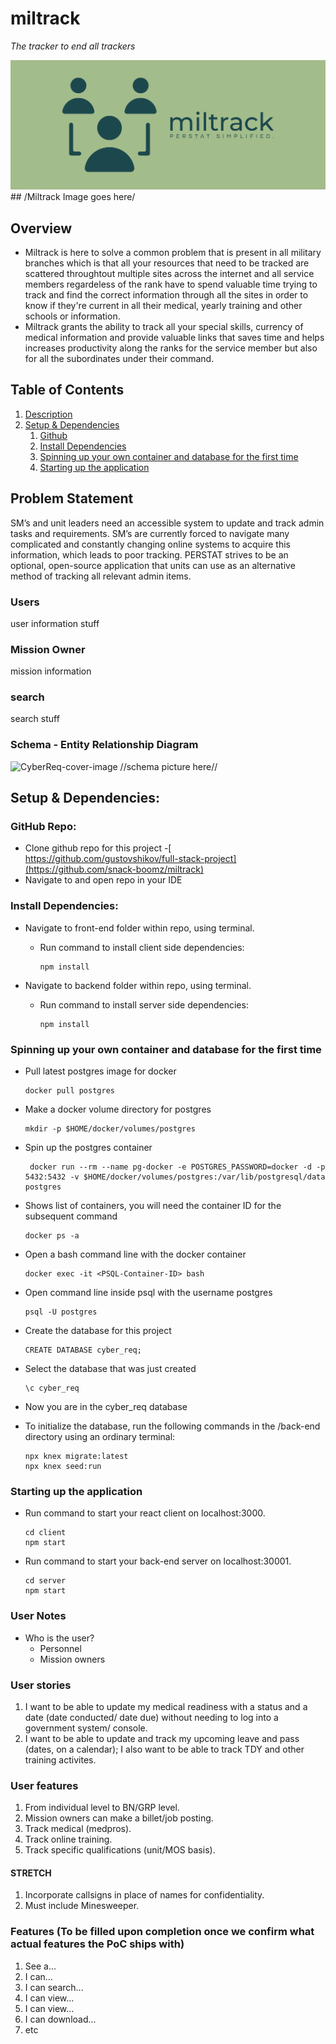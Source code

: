 # miltrack
*The tracker to end all trackers*

![CyberReq-cover-image](/cover.png) ## /Miltrack Image goes here/

## Overview

- Miltrack is here to solve a common problem that is present in all military branches which is that all your resources that need to be tracked are scattered throughtout multiple sites across the internet and all service members regardeless of the rank have to spend valuable time trying to track and find the correct information through all the sites in order to know if they're current in all their medical, yearly training and other schools or information.
- Miltrack grants the ability to track all your special skills, currency of medical information and provide valuable links that saves time and helps increases productivity along the ranks for the service member but also for all the subordinates under their command.

## Table of Contents

1. [Description](#description)
2. [Setup & Dependencies](#setup)
   1. [Github](#github)
   2. [Install Dependencies](#dependencies)
   3. [Spinning up your own container and database for the first time](#database)
   4. [Starting up the application](#startup)

## Problem Statement

SM’s and unit leaders need an accessible system to update and track admin tasks and requirements. SM’s are currently forced to navigate many complicated and constantly changing online systems to acquire this information, which leads to poor tracking.  PERSTAT strives to be an optional, open-source application that units can use as an alternative method of tracking all relevant admin items.

### Users

user information stuff

### Mission Owner

mission information

### search

search stuff

### Schema - Entity Relationship Diagram

![CyberReq-cover-image](./schema.png) //schema picture here//

## Setup & Dependencies: <a name="setup"></a>

### GitHub Repo: <a name="github"></a>

- Clone github repo for this project
  -[ https://github.com/gustovshikov/full-stack-project](https://github.com/snack-boomz/miltrack)
- Navigate to and open repo in your IDE

### Install Dependencies: <a name="dependencies"></a>

- Navigate to front-end folder within repo, using terminal.

  - Run command to install client side dependencies:

        npm install

- Navigate to backend folder within repo, using terminal.

  - Run command to install server side dependencies:

        npm install

### Spinning up your own container and database for the first time <a name="database"></a>

- Pull latest postgres image for docker

      docker pull postgres

- Make a docker volume directory for postgres

      mkdir -p $HOME/docker/volumes/postgres

- Spin up the postgres container

       docker run --rm --name pg-docker -e POSTGRES_PASSWORD=docker -d -p 5432:5432 -v $HOME/docker/volumes/postgres:/var/lib/postgresql/data postgres

- Shows list of containers, you will need the container ID for the subsequent command

      docker ps -a

- Open a bash command line with the docker container

      docker exec -it <PSQL-Container-ID> bash

- Open command line inside psql with the username postgres

      psql -U postgres

- Create the database for this project

      CREATE DATABASE cyber_req;

- Select the database that was just created

      \c cyber_req

- Now you are in the cyber_req database

- To initialize the database, run the following commands in the /back-end directory using an ordinary terminal:

      npx knex migrate:latest
      npx knex seed:run

### Starting up the application <a name="startup"></a>

- Run command to start your react client on localhost:3000.

      cd client
      npm start

- Run command to start your back-end server on localhost:30001.

      cd server
      npm start

### User Notes

- Who is the user?
  - Personnel
  - Mission owners

### User stories

1. I want to be able to update my medical readiness with a status and a date (date conducted/ date due) without needing to log into a government system/ console. 
2. I want to be able to update and track  my upcoming leave and pass (dates, on a calendar); I also want to be able to track TDY and other training activites.

### User features

1. From individual level to BN/GRP level.
2. Mission owners can make a billet/job posting.
3. Track medical (medpros).
4. Track online training.
5. Track specific qualifications (unit/MOS basis).
 

#### STRETCH
1. Incorporate callsigns in place of names for confidentiality. 
2. Must include Minesweeper.

### Features (To be filled upon completion once we confirm what actual features the PoC ships with)

1. See a...
2. I can...
3. I can search...
4. I can view...
5. I can view...
6. I can download...
7. etc

